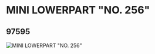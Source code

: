 # MINI LOWERPART "NO. 256"
## 97595
![MINI LOWERPART "NO. 256"](https://lc-www-live-s.legocdn.com/media/bricks/5/2/4637100.jpg)